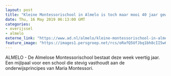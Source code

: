 ```yaml
---
layout: post
title: "Kleine Montessorischool in Almelo is toch maar mooi 40 jaar geworden"
date: Thu, 16 May 2019 06:13:00 GMT
categories: 
- overijssel 
- almelo 
externe_link: "https://www.ad.nl/almelo/kleine-montessorischool-in-almelo-is-toch-maar-mooi-40-jaar-geworden~a00c00a1/"
feature_image: "https://images1.persgroep.net/rcs/oRafQ5UfJbq1bh8cII5w6Obkex8/diocontent/148423323/_fitwidth/400/?appId=21791a8992982cd8da851550a453bd7f&quality=0.7"
---
```


ALMELO - De Almelose Montessorischool bestaat deze week veertig jaar. Een mijlpaal voor een school die stevig vasthoudt aan de onderwijsprincipes van Maria Montessori.
